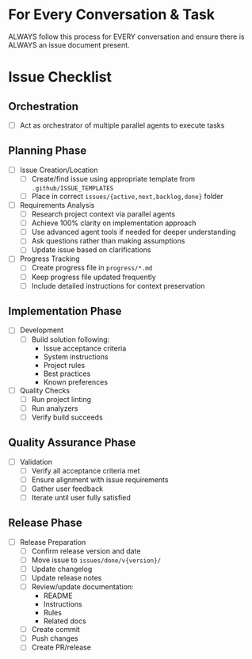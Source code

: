 # For Every Conversation & Task

ALWAYS follow this process for EVERY conversation and ensure there is ALWAYS an issue document present.

# Issue Checklist

## Orchestration
- [ ] Act as orchestrator of multiple parallel agents to execute tasks

## Planning Phase
- [ ] Issue Creation/Location
    - [ ] Create/find issue using appropriate template from `.github/ISSUE_TEMPLATES`
    - [ ] Place in correct `issues/{active,next,backlog,done}` folder

- [ ] Requirements Analysis
    - [ ] Research project context via parallel agents
    - [ ] Achieve 100% clarity on implementation approach
    - [ ] Use advanced agent tools if needed for deeper understanding
    - [ ] Ask questions rather than making assumptions
    - [ ] Update issue based on clarifications

- [ ] Progress Tracking
    - [ ] Create progress file in `progress/*.md`
    - [ ] Keep progress file updated frequently
    - [ ] Include detailed instructions for context preservation

## Implementation Phase
- [ ] Development
    - [ ] Build solution following:
        - Issue acceptance criteria
        - System instructions
        - Project rules
        - Best practices
        - Known preferences

- [ ] Quality Checks
    - [ ] Run project linting
    - [ ] Run analyzers
    - [ ] Verify build succeeds

## Quality Assurance Phase
- [ ] Validation
    - [ ] Verify all acceptance criteria met
    - [ ] Ensure alignment with issue requirements
    - [ ] Gather user feedback
    - [ ] Iterate until user fully satisfied

## Release Phase
- [ ] Release Preparation
    - [ ] Confirm release version and date
    - [ ] Move issue to `issues/done/v{version}/`
    - [ ] Update changelog
    - [ ] Update release notes
    - [ ] Review/update documentation:
        - README
        - Instructions
        - Rules
        - Related docs
    - [ ] Create commit
    - [ ] Push changes
    - [ ] Create PR/release